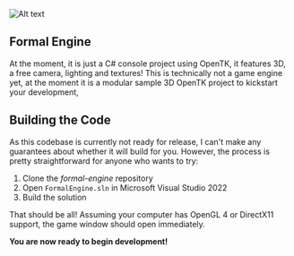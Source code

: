 ![Alt text](Images/banner.png?raw=true)
## Formal Engine

At the moment, it is just a C# console project using OpenTK, it features 3D, a free camera, lighting and textures!
This is technically not a game engine yet, at the moment it is a modular sample 3D OpenTK project to kickstart your development,

## Building the Code

As this codebase is currently not ready for release, I can't make any guarantees about whether it will build for you. However, the process is pretty straightforward for anyone who wants to try:

1. Clone the *formal-engine* repository
3. Open ```FormalEngine.sln``` in Microsoft Visual Studio 2022
4. Build the solution

That should be all! Assuming your computer has OpenGL 4 or DirectX11 support, the game window should open immediately.

**You are now ready to begin development!**
